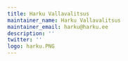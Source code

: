 ```yaml
---
title: Harku Vallavalitsus
maintainer_name: Harku Vallavalitsus
maintainer_email: harku@harku.ee
description: '' 
twitter: ''
logo: harku.PNG
---
```

